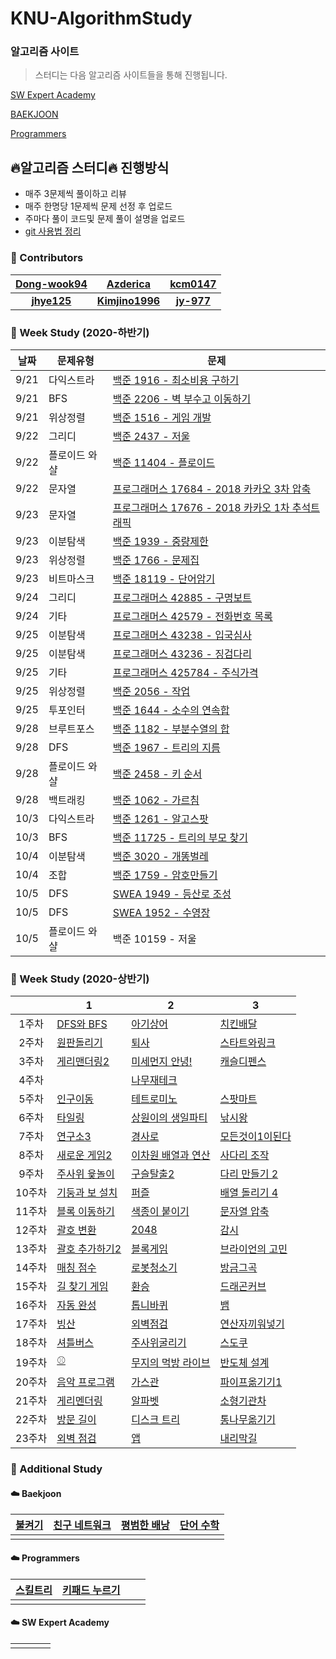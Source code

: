 # KNU-AlgorithmStudy

### 알고리즘 사이트

> 스터디는 다음 알고리즘 사이트들을 통해 진행됩니다.

[SW Expert Academy](https://swexpertacademy.com/main/main.do)

[BAEKJOON](https://www.acmicpc.net/)

[Programmers](https://programmers.co.kr/learn/challenges?tab=all_challenges)

## :fire:알고리즘 스터디:fire: 진행방식

- 매주 3문제씩 풀이하고 리뷰
- 매주 한명당 1문제씩 문제 선정 후 업로드
- 주마다 풀이 코드및 문제 풀이 설명을 업로드
- [git 사용법 정리](https://github.com/Dong-wook94/KNU-AlgorithmStudy/tree/master/Reference/Git%20%EA%B8%B0%EB%B3%B8%20%EC%82%AC%EC%9A%A9%EB%B2%95)



### :rainbow: Contributors
| [Dong-wook94](https://github.com/Dong-wook94) | [Azderica](https://github.com/Azderica) | [kcm0147](https://github.com/kcm0147) |
|:-------------------:|:-------------------:|:-------------------:|
|   **[jhye125](https://github.com/jhye125)**   | **[Kimjino1996](https://github.com/Kimjino1996)** | **[jy-977](https://github.com/jy-977)** |



### 🧠 Week Study (2020-하반기)

| 날짜 | 문제유형      | 문제                                                         |
| ---- | ------------- | ------------------------------------------------------------ |
| 9/21 | 다익스트라    | [백준 1916 - 최소비용 구하기](https://www.acmicpc.net/problem/1916) |
| 9/21 | BFS           | [백준 2206 - 벽 부수고 이동하기](https://www.acmicpc.net/problem/2206) |
| 9/21 | 위상정렬      | [백준 1516 - 게임 개발](https://www.acmicpc.net/problem/1516) |
| 9/22 | 그리디        | [백준 2437 - 저울](https://www.acmicpc.net/problem/2437)     |
| 9/22 | 플로이드 와샬 | [백준 11404 - 플로이드](https://www.acmicpc.net/problem/11404) |
| 9/22 | 문자열        | [프로그래머스 17684 - 2018 카카오 3차 압축](https://programmers.co.kr/learn/courses/30/lessons/17684) |
| 9/23 | 문자열        | [프로그래머스 17676 - 2018 카카오 1차 추석트래픽](https://programmers.co.kr/learn/courses/30/lessons/17676) |
| 9/23 | 이분탐색      | [백준 1939 - 중량제한](https://www.acmicpc.net/problem/1939) |
| 9/23 | 위상정렬      | [백준 1766 - 문제집](https://www.acmicpc.net/problem/1766)   |
| 9/23 | 비트마스크    | [백준 18119 - 단어암기](https://www.acmicpc.net/problem/18119) |
| 9/24 | 그리디        | [프로그래머스 42885 - 구명보트](https://programmers.co.kr/learn/courses/30/lessons/42885) |
| 9/24 | 기타          | [프로그래머스 42579 - 전화번호 목록](https://programmers.co.kr/learn/courses/30/lessons/42579) |
| 9/25 | 이분탐색      | [프로그래머스 43238 - 입국심사](https://programmers.co.kr/learn/courses/30/lessons/43238) |
| 9/25 | 이분탐색      | [프로그래머스 43236 - 징검다리](https://programmers.co.kr/learn/courses/30/lessons/43236) |
| 9/25 | 기타          | [프로그래머스 425784 - 주식가격](https://programmers.co.kr/learn/courses/30/lessons/42584) |
| 9/25 | 위상정렬      | [백준 2056 - 작업](https://www.acmicpc.net/problem/2056)     |
| 9/25 | 투포인터      | [백준 1644 - 소수의 연속합](https://www.acmicpc.net/problem/1644) |
| 9/28 | 브루트포스    | [백준 1182 - 부분수열의 합](https://www.acmicpc.net/problem/1182) |
| 9/28 | DFS           | [백준 1967 - 트리의 지름](https://www.acmicpc.net/problem/1967) |
| 9/28 | 플로이드 와샬 | [백준 2458 - 키 순서](https://www.acmicpc.net/problem/2458)  |
| 9/28 | 백트래킹      | [백준 1062 - 가르침](https://www.acmicpc.net/problem/1062)   |
| 10/3 | 다익스트라    | [백준 1261 - 알고스팟](https://www.acmicpc.net/problem/1261) |
| 10/3 | BFS           | [백준 11725 - 트리의 부모 찾기](https://www.acmicpc.net/problem/11725) |
| 10/4 | 이분탐색      | [백준 3020 - 개똥벌레](https://www.acmicpc.net/problem/3020) |
| 10/4 | 조합          | [백준 1759 - 암호만들기](https://www.acmicpc.net/problem/1759) |
| 10/5 | DFS           | [SWEA 1949 - 등산로 조성](https://swexpertacademy.com/main/code/problem/problemDetail.do?contestProbId=AV5PoOKKAPIDFAUq&categoryId=AV5PoOKKAPIDFAUq&categoryType=CODE) |
| 10/5 | DFS           | [SWEA 1952 - 수영장](https://swexpertacademy.com/main/code/problem/problemDetail.do?contestProbId=AV5PpFQaAQMDFAUq&categoryId=AV5PpFQaAQMDFAUq&categoryType=CODE) |
| 10/5 | 플로이드 와샬 | 백준 10159 - 저울                               |



### :rainbow: Week Study (2020-상반기)

|        | 1                                                            | 2                                                            | 3                                                            |
| :----: | ------------------------------------------------------------ | ------------------------------------------------------------ | ------------------------------------------------------------ |
| 1주차  | [DFS와 BFS](https://www.acmicpc.net/problem/1260)            | [아기상어](https://www.acmicpc.net/problem/16236)            | [치킨배달](https://www.acmicpc.net/problem/15686)            |
| 2주차  | [원판돌리기](https://www.acmicpc.net/problem/17822)          | [퇴사](https://www.acmicpc.net/problem/14501)                | [스타트와링크](https://www.acmicpc.net/problem/14889)        |
| 3주차  | [게리맨더링2](https://www.acmicpc.net/problem/17779)         | [미세먼지 안녕!](https://www.acmicpc.net/problem/17144)      | [캐슬디펜스](https://www.acmicpc.net/problem/17135)          |
| 4주차  |                                                              | [나무재테크](https://www.acmicpc.net/problem/16235)          |                                                              |
| 5주차  | [인구이동](https://www.acmicpc.net/problem/16234)            | [테트로미노](https://www.acmicpc.net/problem/14500)          | [스팟마트](https://swexpertacademy.com/main/code/problem/problemDetail.do?contestProbId=AW5jNL968dwDFATQ&categoryId=AW5jNL968dwDFATQ&categoryType=CODE) |
| 6주차  | [타일링](https://www.acmicpc.net/problem/1793)               | [상원이의 생일파티](https://www.swexpertacademy.com/main/code/problem/problemDetail.do?contestProbId=AWWO3kT6F2oDFAV4&categoryId=AWWO3kT6F2oDFAV4&categoryType=CODE) | [낚시왕](https://www.acmicpc.net/problem/17143)              |
| 7주차  | [연구소3](https://www.acmicpc.net/problem/17142)             | [경사로](https://www.acmicpc.net/problem/14890)              | [모든것이1이된다](https://swexpertacademy.com/main/code/problem/problemDetail.do?contestProbId=AWxpXbya0eIDFAWL&categoryId=AWxpXbya0eIDFAWL&categoryType=CODE) |
| 8주차  | [새로운 게임2](https://www.acmicpc.net/problem/17837)        | [이차원 배열과 연산](https://www.acmicpc.net/problem/17140)  | [사다리 조작](https://www.acmicpc.net/problem/15684)         |
| 9주차  | [주사위 윷놀이](https://www.acmicpc.net/problem/17825)       | [구슬탈출2](https://www.acmicpc.net/problem/13460)           | [다리 만들기 2](https://www.acmicpc.net/problem/17472)       |
| 10주차 | [기둥과 보 설치](https://programmers.co.kr/learn/courses/30/lessons/60061) | [퍼즐](https://www.acmicpc.net/problem/1525)                 | [배열 돌리기 4](https://www.acmicpc.net/problem/17406)       |
| 11주차 | [블록 이동하기](https://programmers.co.kr/learn/courses/30/lessons/60063) | [색종이 붙이기](https://www.acmicpc.net/problem/17136)       | [문자열 압축](https://programmers.co.kr/learn/courses/30/lessons/60057) |
| 12주차 | [괄호 변환](https://programmers.co.kr/learn/courses/30/lessons/60058) | [2048](https://www.acmicpc.net/problem/12094)                | [감시](https://www.acmicpc.net/problem/15683)                |
| 13주차 | [괄호 추가하기2](https://www.acmicpc.net/problem/16638)      | [블록게임](https://programmers.co.kr/learn/courses/30/lessons/42894) | [브라이언의 고민](https://programmers.co.kr/learn/courses/30/lessons/1830) |
| 14주차 | [매칭 점수](https://programmers.co.kr/learn/courses/30/lessons/42893) | [로봇청소기](https://www.acmicpc.net/problem/14503)          | [방금그곡](https://programmers.co.kr/learn/courses/30/lessons/17683) |
| 15주차 | [길 찾기 게임](https://programmers.co.kr/learn/courses/30/lessons/42892) | [환승](https://www.acmicpc.net/problem/5214)                 | [드래곤커브](https://www.acmicpc.net/problem/15685)          |
| 16주차 | [자동 완성](https://programmers.co.kr/learn/courses/30/lessons/17685) | [톱니바퀴](https://www.acmicpc.net/problem/14891)            | [뱀](https://www.acmicpc.net/problem/3190)                   |
| 17주차 | [빙산](https://www.acmicpc.net/problem/2573)                 | [외벽점검](https://programmers.co.kr/learn/courses/30/lessons/60062) | [연산자끼워넣기](https://www.acmicpc.net/problem/14888)      |
| 18주차 | [셔틀버스](https://programmers.co.kr/learn/courses/30/lessons/17678) | [주사위굴리기](https://www.acmicpc.net/problem/14499)        | [스도쿠](https://www.acmicpc.net/problem/2580)               |
| 19주차 | [⚾](https://www.acmicpc.net/problem/17281)                   | [무지의 먹방 라이브](https://programmers.co.kr/learn/courses/30/lessons/42891) | [반도체 설계](https://www.acmicpc.net/problem/2352)          |
| 20주차 | [음악 프로그램](https://www.acmicpc.net/problem/2623)        | [가스관](https://www.acmicpc.net/problem/2931)               | [파이프옮기기1](https://www.acmicpc.net/problem/17070)       |
| 21주차 | [게리멘더링](https://www.acmicpc.net/problem/17471)          | [알파벳](https://www.acmicpc.net/problem/1987)               | [소형기관차](https://www.acmicpc.net/problem/2616)           |
| 22주차 | [방문 길이](https://programmers.co.kr/learn/courses/30/lessons/49994) | [디스크 트리](https://www.acmicpc.net/problem/7432)          | [통나무옮기기](https://www.acmicpc.net/problem/1938)         |
| 23주차 | [외벽 점검](https://programmers.co.kr/learn/courses/30/lessons/60062) | [앱](https://www.acmicpc.net/problem/7579)                   | [내리막길](https://www.acmicpc.net/problem/1520)             |


### :rainbow: Additional Study

#### :cloud: Baekjoon

| [불켜기](https://www.acmicpc.net/problem/11967) | [친구 네트워크](https://www.acmicpc.net/problem/4195) | [평범한 배낭](https://www.acmicpc.net/problem/12865) | [단어 수학](https://www.acmicpc.net/problem/1339) |
| ----------------------------------------------- | ----------------------------------------------------- | ---------------------------------------------------- | ------------------------------------------------- |
|                                                 |                                                       |                                                      |                                                   |



#### :cloud: Programmers

| [스킬트리](https://programmers.co.kr/learn/courses/30/lessons/49993) | [키패드 누르기](https://programmers.co.kr/learn/courses/30/lessons/67256?language=java) |      |      |
| ------------------------------------------------------------ | ------------------------------------------------------------ | ---- | ---- |
|                                                              |                                                              |      |      |



#### :cloud: SW Expert Academy

|      |      |      |      |
| ---- | ---- | ---- | ---- |
|      |      |      |      |


